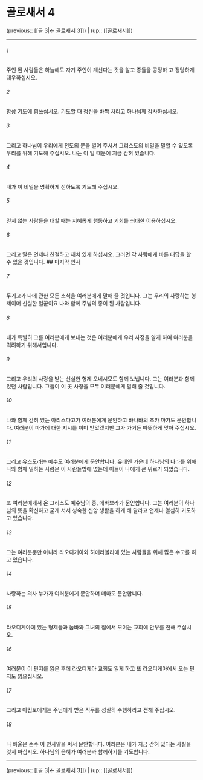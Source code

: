 # 골로새서 4

(previous:: [[골 3|← 골로새서 3]]) | (up:: [[골로새서]])

***




###### 1 

주인 된 사람들은 하늘에도 자기 주인이 계신다는 것을 알고 종들을 공정하 고 정당하게 대우하십시오. 



###### 2 

항상 기도에 힘쓰십시오. 기도할 때 정신을 바짝 차리고 하나님께 감사하십시오. 



###### 3 

그리고 하나님이 우리에게 전도의 문을 열어 주셔서 그리스도의 비밀을 말할 수 있도록 우리를 위해 기도해 주십시오. 나는 이 일 때문에 지금 갇혀 있습니다. 



###### 4 

내가 이 비밀을 명확하게 전하도록 기도해 주십시오. 



###### 5 

믿지 않는 사람들을 대할 때는 지혜롭게 행동하고 기회를 최대한 이용하십시오. 



###### 6 

그리고 말은 언제나 친절하고 재치 있게 하십시오. 그러면 각 사람에게 바른 대답을 할 수 있을 것입니다. ## 마지막 인사 



###### 7 

두기고가 나에 관한 모든 소식을 여러분에게 말해 줄 것입니다. 그는 우리의 사랑하는 형제이며 신실한 일꾼이요 나와 함께 주님의 종이 된 사람입니다. 



###### 8 

내가 특별히 그를 여러분에게 보내는 것은 여러분에게 우리 사정을 알게 하여 여러분을 격려하기 위해서입니다. 



###### 9 

그리고 우리의 사랑을 받는 신실한 형제 오네시모도 함께 보냅니다. 그는 여러분과 함께 있던 사람입니다. 그들이 이 곳 사정을 모두 여러분에게 말해 줄 것입니다. 



###### 10 

나와 함께 갇혀 있는 아리스다고가 여러분에게 문안하고 바나바의 조카 마가도 문안합니다. 여러분이 마가에 대한 지시를 이미 받았겠지만 그가 가거든 따뜻하게 맞아 주십시오. 



###### 11 

그리고 유스도라는 예수도 여러분에게 문안합니다. 유대인 가운데 하나님의 나라를 위해 나와 함께 일하는 사람은 이 사람들밖에 없는데 이들이 나에게 큰 위로가 되었습니다. 



###### 12 

또 여러분에게서 온 그리스도 예수님의 종, 에바브라가 문안합니다. 그는 여러분이 하나님의 뜻을 확신하고 굳게 서서 성숙한 신앙 생활을 하게 해 달라고 언제나 열심히 기도하고 있습니다. 



###### 13 

그는 여러분뿐만 아니라 라오디게아와 히에라볼리에 있는 사람들을 위해 많은 수고를 하고 있습니다. 



###### 14 

사랑하는 의사 누가가 여러분에게 문안하며 데마도 문안합니다. 



###### 15 

라오디게아에 있는 형제들과 눔바와 그녀의 집에서 모이는 교회에 안부를 전해 주십시오. 



###### 16 

여러분이 이 편지를 읽은 후에 라오디게아 교회도 읽게 하고 또 라오디게아에서 오는 편지도 읽으십시오. 



###### 17 

그리고 아킵보에게는 주님에게 받은 직무를 성실히 수행하라고 전해 주십시오. 



###### 18 

나 바울은 손수 이 인사말을 써서 문안합니다. 여러분은 내가 지금 갇혀 있다는 사실을 잊지 마십시오. 하나님의 은혜가 여러분과 함께하기를 기도합니다.

***

(previous:: [[골 3|← 골로새서 3]]) | (up:: [[골로새서]])
